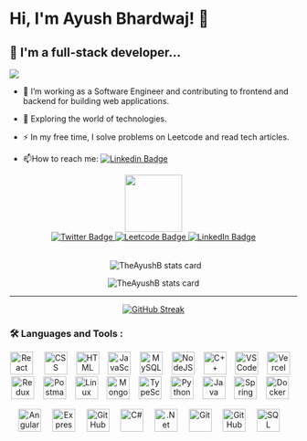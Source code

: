 # Hi, I'm Ayush Bhardwaj! 👋
## 🚀 I'm a full-stack developer...

![](https://komarev.com/ghpvc/?username=TheAyushB&color=dc143c&label=Profile+Visits)

- :telescope: I’m working as a Software Engineer and contributing to frontend and backend for building web applications.

- :seedling: Exploring the world of technologies.

- :zap: In my free time, I solve problems on Leetcode and read tech articles.

- :mailbox:How to reach me: [![Linkedin Badge](https://img.shields.io/badge/-TheAyushB-blue?style=flat&logo=Linkedin&logoColor=white)](https://www.linkedin.com/in/TheAyushB)
  
<div id="header" align="center">
  <img src="https://media.giphy.com/media/M9gbBd9nbDrOTu1Mqx/giphy.gif" width="100"/>

  <div id="badges">
    <a href="https://twitter.com/TheAyushB">
      <img src="https://img.shields.io/badge/Twitter-blue?style=flat-square&logo=twitter&logoColor=white" alt="Twitter Badge"/>
    </a>
    <a href="https://leetcode.com/TheAyushB/">
      <img src="https://img.shields.io/badge/Leetcode-black?style=flat-square&logo=leetcode&logoColor=white" alt="Leetcode Badge"/>
    </a>
    <a href="https://www.linkedin.com/in/TheAyushB">
      <img src="https://img.shields.io/badge/LinkedIn-blue?style=flat-square&logo=linkedin&logoColor=white" alt="LinkedIn Badge"/>
    </a>
  </div>
  <br />
  <p>&nbsp;
  <img align="center" src="https://github-readme-stats.vercel.app/api?username=TheAyushB&show_icons=true&theme=default&title_color=000000&text_color=000000&bg_color=ffffff&hide_border=true" alt="TheAyushB stats card" /></p>
  <p>
  <img align="center" src="https://github-readme-stats.vercel.app/api/top-langs?username=TheAyushB&theme=radical&title_color=000000&text_color=000000&bg_color=ffffff&hide_border=true&layout=compact" alt="TheAyushB stats card" /></p>
</div>
<hr />
<div align="center">
  
[![GitHub Streak](https://streak-stats.demolab.com/?user=TheAyushB)](https://git.io/streak-stats)
  
</div>


### :hammer_and_wrench: Languages and Tools :
<div align="center">
  <img src="https://www.svgrepo.com/show/374032/reactjs.svg" title="React" alt="React" width="40" height="40"/> &nbsp; &nbsp; 
  <img src="https://www.svgrepo.com/show/452185/css-3.svg"  title="CSS3" alt="CSS" width="40" height="40"/>&nbsp; &nbsp;
  <img src="https://www.svgrepo.com/show/452228/html-5.svg" title="HTML5" alt="HTML" width="40" height="40"/>&nbsp; &nbsp;
  <img src="https://www.svgrepo.com/show/349419/javascript.svg" title="JavaScript" alt="JavaScript" width="40" height="40"/>&nbsp; &nbsp;
  <img src="https://www.svgrepo.com/show/473731/mysql.svg" title="MySQL"  alt="MySQL" width="40" height="40"/>&nbsp; &nbsp;
  <img src="https://www.svgrepo.com/show/378837/node.svg" title="NodeJS" alt="NodeJS" width="40" height="40"/>&nbsp; &nbsp;
  <img src="https://www.svgrepo.com/show/373528/cpp3.svg" title="C++" alt="C++" width="40" height="40"/>&nbsp; &nbsp;
  <img src="https://www.svgrepo.com/show/452129/vs-code.svg" title="VS Code" alt="VS Code" width="40" height="40"/>&nbsp; &nbsp;
  <img src="https://www.svgrepo.com/show/354513/vercel-icon.svg" title="Vercel" alt="Vercel" width="40" height="40"/>&nbsp; &nbsp;
  <br/>
  <img src="https://www.svgrepo.com/show/452093/redux.svg" title="Redux" alt="Redux" width="40" height="40"/>&nbsp; &nbsp;
  <img src="https://www.svgrepo.com/show/354202/postman-icon.svg" title="Postman" alt="Postman" width="40" height="40"/>&nbsp; &nbsp;
  <img src="https://www.svgrepo.com/show/448236/linux.svg" title="Linux" alt="Linux" width="40" height="40"/>&nbsp; &nbsp;
  <img src="https://www.svgrepo.com/show/331488/mongodb.svg" title="MongoDB" alt="MongoDB" width="40" height="40"/>&nbsp; &nbsp;
  <img src="https://www.svgrepo.com/show/349540/typescript.svg" title="TypeScript" alt="TypeScript" width="40" height="40"/>&nbsp; &nbsp;
  <img src="https://www.svgrepo.com/show/452091/python.svg" title="Python" alt="Python" width="40" height="40"/>&nbsp; &nbsp;
  <img src="https://www.svgrepo.com/show/452234/java.svg" title="Java" alt="Java" width="40" height="40" />&nbsp; &nbsp;
  <img src="https://www.svgrepo.com/show/354380/spring-icon.svg" title="Spring" alt="Spring" width="40" height="40"/>&nbsp; &nbsp;
  <img src="https://www.svgrepo.com/show/373553/docker.svg" title="Docker" alt="Docker" width="40" height="40"/>&nbsp; &nbsp;
  
  <img src="https://www.svgrepo.com/show/373427/angular.svg" title="Angular" alt="Angular" width="40" height="40"/>&nbsp;&nbsp; &nbsp;
  <img src="https://www.svgrepo.com/show/330398/express.svg" title="Express" alt="Express" width="40" height="40"/>&nbsp;&nbsp; &nbsp;
  <img src="https://www.svgrepo.com/show/512317/github-142.svg" title="GitHub" alt="GitHub" width="40" height="40"/>&nbsp;&nbsp; &nbsp;
  <img src="https://www.svgrepo.com/show/452184/csharp.svg" title="C#" alt="C#" width="40" height="40"/>&nbsp;&nbsp; &nbsp;
  <img src="https://www.svgrepo.com/show/473592/dotnet.svg" title=".Net" alt=".Net" width="40" height="40"/>&nbsp;&nbsp; &nbsp;
  <img src="https://www.svgrepo.com/show/452210/git.svg" title="Git" alt="Git" width="40" height="40"/>&nbsp;&nbsp; &nbsp;
  <img src="https://static-00.iconduck.com/assets.00/brand-github-copilot-icon-512x443-uynt7dzf.png" title="GitHub Copilot" alt="GitHub Copilot" width="40" height="40"/>&nbsp;&nbsp; &nbsp;
  <img src="https://www.svgrepo.com/show/7344/sql-file-format-symbol.svg" title="SQL" alt="SQL" width="40" height="40"/>&nbsp;&nbsp; &nbsp;

</div>
